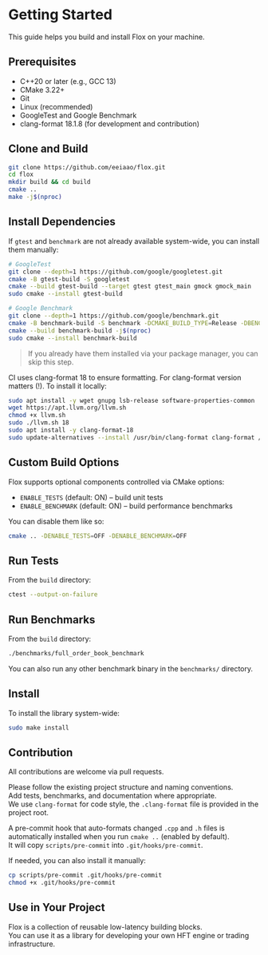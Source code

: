 # Getting Started

This guide helps you build and install Flox on your machine.

## Prerequisites

- C++20 or later (e.g., GCC 13)
- CMake 3.22+
- Git
- Linux (recommended)
- GoogleTest and Google Benchmark
- clang-format 18.1.8 (for development and contribution)

## Clone and Build

```bash
git clone https://github.com/eeiaao/flox.git
cd flox
mkdir build && cd build
cmake ..
make -j$(nproc)
```

## Install Dependencies

If `gtest` and `benchmark` are not already available system-wide, you can install them manually:

```bash
# GoogleTest
git clone --depth=1 https://github.com/google/googletest.git
cmake -B gtest-build -S googletest
cmake --build gtest-build --target gtest gtest_main gmock gmock_main
sudo cmake --install gtest-build

# Google Benchmark
git clone --depth=1 https://github.com/google/benchmark.git
cmake -B benchmark-build -S benchmark -DCMAKE_BUILD_TYPE=Release -DBENCHMARK_DOWNLOAD_DEPENDENCIES=ON
cmake --build benchmark-build -j$(nproc)
sudo cmake --install benchmark-build
```

> If you already have them installed via your package manager, you can skip this step.

CI uses clang-format 18 to ensure formatting. For clang-format version matters (!). To install it locally:
```bash
sudo apt install -y wget gnupg lsb-release software-properties-common
wget https://apt.llvm.org/llvm.sh
chmod +x llvm.sh
sudo ./llvm.sh 18
sudo apt install -y clang-format-18
sudo update-alternatives --install /usr/bin/clang-format clang-format /usr/bin/clang-format-18 100
```

## Custom Build Options

Flox supports optional components controlled via CMake options:

- `ENABLE_TESTS` (default: ON) – build unit tests
- `ENABLE_BENCHMARK` (default: ON) – build performance benchmarks

You can disable them like so:

```bash
cmake .. -DENABLE_TESTS=OFF -DENABLE_BENCHMARK=OFF
```

## Run Tests

From the `build` directory:

```bash
ctest --output-on-failure
```

## Run Benchmarks

From the `build` directory:

```bash
./benchmarks/full_order_book_benchmark
```

You can also run any other benchmark binary in the `benchmarks/` directory.

## Install

To install the library system-wide:

```bash
sudo make install
```

## Contribution

All contributions are welcome via pull requests.

Please follow the existing project structure and naming conventions.  
Add tests, benchmarks, and documentation where appropriate.  
We use `clang-format` for code style, the `.clang-format` file is provided in the project root.

A pre-commit hook that auto-formats changed `.cpp` and `.h` files is automatically installed when you run `cmake ..` (enabled by default).  
It will copy `scripts/pre-commit` into `.git/hooks/pre-commit`.

If needed, you can also install it manually:

```bash
cp scripts/pre-commit .git/hooks/pre-commit
chmod +x .git/hooks/pre-commit
```

## Use in Your Project

Flox is a collection of reusable low-latency building blocks.  
You can use it as a library for developing your own HFT engine or trading infrastructure.
